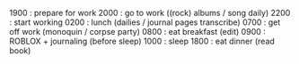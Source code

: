 1900 : prepare for work
2000 : go to work ((rock) albums / song daily)
2200 : start working
0200 : lunch (dailies / journal pages transcribe)
0700 : get off work (monoquin / corpse party)
0800 : eat breakfast (edit)
0900 : ROBLOX + journaling (before sleep)
1000 : sleep
1800 : eat dinner (read book)